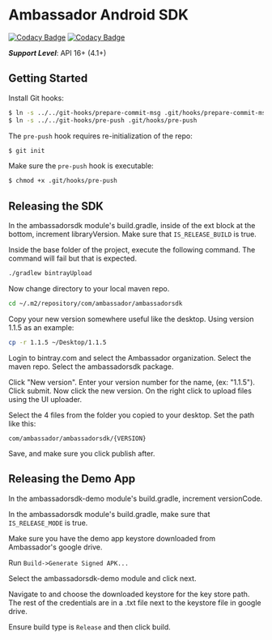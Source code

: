 # Ambassador Android SDK

[![Codacy Badge](https://api.codacy.com/project/badge/grade/c20d0e4a62674af38c6caef27cdf1c39)](https://www.codacy.com) [![Codacy Badge](https://api.codacy.com/project/badge/coverage/c20d0e4a62674af38c6caef27cdf1c39)](https://www.codacy.com)

_**Support Level**_: API 16+ (4.1+)

## Getting Started

Install Git hooks:

```sh
$ ln -s ../../git-hooks/prepare-commit-msg .git/hooks/prepare-commit-msg
$ ln -s ../../git-hooks/pre-push .git/hooks/pre-push
```

The `pre-push` hook requires re-initialization of the repo:

```sh
$ git init
```

Make sure the `pre-push` hook is executable:

```sh
$ chmod +x .git/hooks/pre-push
```

## Releasing the SDK

In the ambassadorsdk module's build.gradle, inside of the ext block at the bottom, increment libraryVersion. Make sure that `IS_RELEASE_BUILD` is true.

Inside the base folder of the project, execute the following command. The command will fail but that is expected.

```sh
./gradlew bintrayUpload
```

Now change directory to your local maven repo.

```sh
cd ~/.m2/repository/com/ambassador/ambassadorsdk
```

Copy your new version somewhere useful like the desktop. Using version 1.1.5 as an example:

```sh
cp -r 1.1.5 ~/Desktop/1.1.5
```

Login to bintray.com and select the Ambassador organization. Select the maven repo. Select the ambassadorsdk package.

Click "New version". Enter your version number for the name, (ex: "1.1.5"). Click submit. Now click the new version. On the right click to upload files using the UI uploader.

Select the 4 files from the folder you copied to your desktop. Set the path like this:

```
com/ambassador/ambassadorsdk/{VERSION}
```

Save, and make sure you click publish after.


## Releasing the Demo App

In the ambassadorsdk-demo module's build.gradle, increment versionCode.

In the ambassadorsdk module's build.gradle, make sure that `IS_RELEASE_MODE` is true.

Make sure you have the demo app keystore downloaded from Ambassador's google drive.

Run `Build->Generate Signed APK...`

Select the ambassadorsdk-demo module and click next.

Navigate to and choose the downloaded keystore for the key store path. The rest of the credentials are in a .txt file next to the keystore file in google drive.

Ensure build type is `Release` and then click build.



